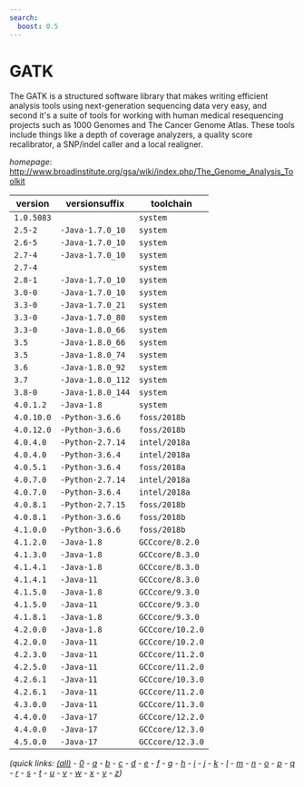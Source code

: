 ```yaml
---
search:
  boost: 0.5
---
```

# GATK

The GATK is a structured software library that makes writing efficient analysis tools  using next-generation sequencing data very easy, and second it's a suite of tools for working with human  medical resequencing projects such as 1000 Genomes and The Cancer Genome Atlas. These tools include things  like a depth of coverage analyzers, a quality score recalibrator, a SNP/indel caller and a local realigner.

*homepage*: <http://www.broadinstitute.org/gsa/wiki/index.php/The_Genome_Analysis_Toolkit>

version | versionsuffix | toolchain
--------|---------------|----------
``1.0.5083`` |  | ``system``
``2.5-2`` | ``-Java-1.7.0_10`` | ``system``
``2.6-5`` | ``-Java-1.7.0_10`` | ``system``
``2.7-4`` | ``-Java-1.7.0_10`` | ``system``
``2.7-4`` |  | ``system``
``2.8-1`` | ``-Java-1.7.0_10`` | ``system``
``3.0-0`` | ``-Java-1.7.0_10`` | ``system``
``3.3-0`` | ``-Java-1.7.0_21`` | ``system``
``3.3-0`` | ``-Java-1.7.0_80`` | ``system``
``3.3-0`` | ``-Java-1.8.0_66`` | ``system``
``3.5`` | ``-Java-1.8.0_66`` | ``system``
``3.5`` | ``-Java-1.8.0_74`` | ``system``
``3.6`` | ``-Java-1.8.0_92`` | ``system``
``3.7`` | ``-Java-1.8.0_112`` | ``system``
``3.8-0`` | ``-Java-1.8.0_144`` | ``system``
``4.0.1.2`` | ``-Java-1.8`` | ``system``
``4.0.10.0`` | ``-Python-3.6.6`` | ``foss/2018b``
``4.0.12.0`` | ``-Python-3.6.6`` | ``foss/2018b``
``4.0.4.0`` | ``-Python-2.7.14`` | ``intel/2018a``
``4.0.4.0`` | ``-Python-3.6.4`` | ``intel/2018a``
``4.0.5.1`` | ``-Python-3.6.4`` | ``foss/2018a``
``4.0.7.0`` | ``-Python-2.7.14`` | ``intel/2018a``
``4.0.7.0`` | ``-Python-3.6.4`` | ``intel/2018a``
``4.0.8.1`` | ``-Python-2.7.15`` | ``foss/2018b``
``4.0.8.1`` | ``-Python-3.6.6`` | ``foss/2018b``
``4.1.0.0`` | ``-Python-3.6.6`` | ``foss/2018b``
``4.1.2.0`` | ``-Java-1.8`` | ``GCCcore/8.2.0``
``4.1.3.0`` | ``-Java-1.8`` | ``GCCcore/8.3.0``
``4.1.4.1`` | ``-Java-1.8`` | ``GCCcore/8.3.0``
``4.1.4.1`` | ``-Java-11`` | ``GCCcore/8.3.0``
``4.1.5.0`` | ``-Java-1.8`` | ``GCCcore/9.3.0``
``4.1.5.0`` | ``-Java-11`` | ``GCCcore/9.3.0``
``4.1.8.1`` | ``-Java-1.8`` | ``GCCcore/9.3.0``
``4.2.0.0`` | ``-Java-1.8`` | ``GCCcore/10.2.0``
``4.2.0.0`` | ``-Java-11`` | ``GCCcore/10.2.0``
``4.2.3.0`` | ``-Java-11`` | ``GCCcore/11.2.0``
``4.2.5.0`` | ``-Java-11`` | ``GCCcore/11.2.0``
``4.2.6.1`` | ``-Java-11`` | ``GCCcore/10.3.0``
``4.2.6.1`` | ``-Java-11`` | ``GCCcore/11.2.0``
``4.3.0.0`` | ``-Java-11`` | ``GCCcore/11.3.0``
``4.4.0.0`` | ``-Java-17`` | ``GCCcore/12.2.0``
``4.4.0.0`` | ``-Java-17`` | ``GCCcore/12.3.0``
``4.5.0.0`` | ``-Java-17`` | ``GCCcore/12.3.0``


*(quick links: [(all)](../index.md) - [0](../0/index.md) - [a](../a/index.md) - [b](../b/index.md) - [c](../c/index.md) - [d](../d/index.md) - [e](../e/index.md) - [f](../f/index.md) - [g](../g/index.md) - [h](../h/index.md) - [i](../i/index.md) - [j](../j/index.md) - [k](../k/index.md) - [l](../l/index.md) - [m](../m/index.md) - [n](../n/index.md) - [o](../o/index.md) - [p](../p/index.md) - [q](../q/index.md) - [r](../r/index.md) - [s](../s/index.md) - [t](../t/index.md) - [u](../u/index.md) - [v](../v/index.md) - [w](../w/index.md) - [x](../x/index.md) - [y](../y/index.md) - [z](../z/index.md))*

